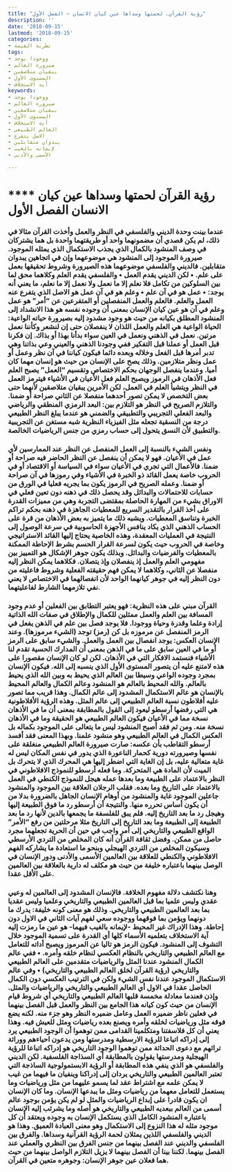 ```yaml
---
title: "رؤية القرآن، لحمتها وسداها عين كيان الانسان – الفصل الأول"
description: ''
date: '2018-09-15'
lastmod: '2018-09-15'
categories:
- نظرية القيمة
tags:
- ووجودا يوجد
- صيرورة العالم
- يبقيان متلاصقين
- المستوى الأول
- آية الاستخلاف
keywords:
- ووجودا يوجد
- صيرورة العالم
- يبقيان متلاصقين
- المستوى الأول
- آية الاستخلاف
- العالم الطبيعي
- الاصل يتفرع
- يبدوان متقابلين
- لإيمانه بالغيب
- الأسمى والأدنى

---
```

# **** **رؤية القرآن لحمتها وسداها عين كيان الانسان الفصل الأول**

### عندما بينت وحدة الديني والفلسفي في النظر والعمل وأخذت القرآن مثالا في ذلك، لم يكن قصدي أن مضمونهما واحد أو طريقتهما واحدة بل هما يشتركان في وصف المنشود بالكمال الذي يجذب الاستكمال الذي يمثله الموجود. صيرورة الموجود إلى المنشود هي موضوعهما وإن في اتجاهين يبدوان متقابلين. فالديني والفلسفي موضوعهما هذه الصيرورة وشروط تحقيقها بعمل على علم. • لكن الديني يقدم العمل • والفلسفي يقدم العلم وكلاهما محق لما بين السلوكين من تكامل فلا نعلم إلا ما نعمل ولا نعمل إلا ما نعلم، ما يعني أنه يوجد: • عمل هو في آن علم • وعلم هو في آن عمل هو الاصل الذي يتفرع عنه العمل والعلم. فالعلم والعمل المنفصلين أو المتفرعين عن “أمر” هو عمل وعلم في آن هو عين كيان الإنسان بمعنى أن وجوده نفسه هو هذا الانشداد إلى المنشود المطلق بكيانه من حيث هو وجود مشدود إليه بصيرورة حياته الواعية: الحياة الواعية هي العلم والعمل اللذان لا ينفصلان حتى إن لنشعر وكأننا نعمل مرتين. نعمل في الذهني ونعمل في العين سواء بدأنا بهذا أو بذاك. إن فكرنا قبل العمل أو عملنا قبل التفكير ففي وجودنا الذهني والعيني وعي بذاتنا وهي تدبر أمرها قبل الفعل وخلاله وبعده دائما فيكون كياننا في آن نظر وعمل أو عمل ونظر متلازمين. وذلك يصح على الإنسان من حيث هو إنسان مهما كان أميا. وعندما ينفصل الوجهان بحكم الاختصاص وتقسيم “العمل” يصبح العلم فعل الأذهان في الرموز ويصبح العلم فعل الأعيان في الأشياء فيترمز العمل في النظر ويتشيأ العلم في العمل، لكن الأمرين يبقيان متلاصقين لأنهما حتى بعض التخصص لا يمكن تصور أحدهما منفصلا عن الثاني صراحة أو ضمنا. والتلازم الصريح في النظر هو التلازم بين: البعد الرمزي المنطقي والرياضي والبعد الفعلي التجريبي والتطبيقي والضمني هو عندما يبلغ النظر الطبيعي درجة من النسقية تجعله مثل الفيزياء النظرية شبه مستغن عن التجريبية والتطبيق لأن النسق يتحول إلى حساب رمزي من جنس الرياضيات الخالصة.

### ونفس الشيء بالنسبة إلى العمل المنفصل عن النظر عند الممارسين لأي عمل في الأعيان. فهو لا يمكن أن ينفصل عن النظر الحاضر فيه صراحة أو ضمنا. فالأعمال التي تجري في الأعيان سواء في السياسة أو الاقتصاد أو في الحروب خاصة يعمل القائد ذو الخبرة في الأشياء وفي رموزها في آن صراحة أو ضمنا. وعمله الصريح في الرموز يكون بما يجريه فعليا في الورق من حسابات للاحتمالات والبدائل وقد يحصل ذلك في ذهنه دون تعين فعلي في الاوراق بشيء من المهارة الحاصلة بمقتضى التجربة وهي من مميزات القدرة على أخذ القرار بالتقدير السريع للمعطيات الجاهزة في ذهنه بحكم تراكم الخبرة وتناسق المعطيات. ويشبه ذلك ما يتميز به بعض الأذهان من قرة على الحساب الذهني الذي يكاد ينافس الأجهزة الحاسوبية في سرعة الوصول إلى النتيجة في العمليات المعقدة، وهذه الخاصية يحتاج إليها القائد الاستراتيجي وخاصة في الحروب حيث يكون لسرعة القرار الحسم بشرط الإحاطة الممكنة بالمعطيات والفرضيات والبدائل. وبذلك يكون جوهر الإشكال هو التمييز بين مفهومي العلم والعمل إذ ينفصلان وإذ يتصلان. فكلاهما يمكن النظر إليه منفصلا عن الثاني، وكلاهما لا يمكن فهم حقيقته الفعلية وشروط فاعليته من دون النظر إليه في جوهر كيانهما الواحد لأن انفصالهما في الاختصاص لا يعني نفي تلازمهما الشارط لفاعليتهما.

### القرآن مبني على هذه النظرية: فهو يعتبر التطابق بين الفعلين أو عدم وجود المسافة بين العلم والعمل ممثلين للكمال والإطلاق في صفات الله الذاتية إرادة وعلما وقدرة وحياة ووجودا. فلا يوجد فصل بين علم في الذهن يفعل في الرمز المنفصل عن مرموزه بل كن (رمز) توجد (الشيء مرموزها). وعند الإنسان العكس: يوجد انفصال بين العمل والعمل. والشيء سابق على الرمز أو ما في العين سابق على ما في الذهن بمعنى أن المدارك الحسية تقدم لنا الأشياء فنستمد الافكار التي في الأذهان. لكن لو كان الإنسان مقصورا على هذه لامتنع عليه أن يتصور المستوى الأول الذي ينسبه إلى الله. فيكون الإنسان بمجرد وجوده الواعي وسيطا بين العالم الذي يحيط به وبين الله الذي يحيط بالعالم. والله المحيط بالعالم هو المنشود وعالم الكمال والعالم المحيط بالإنسان هو عالم الاستكمال المشدود إلى عالم الكمال. وهذا قريب مما تصور عليه أفلاطون نسبة العالم الطبيعي إلى عالم المثل. وهذه الرؤية الأفلاطونية هي التي رفضها أرسطو ليعود إلى القول بالمطابقة بمعنى أن ما في الأذهان نسخة مما في الأعيان فيكون العالم الطبيعي هو الحقيقة وما في الأذهان نسخة منه. ومن ثم فقد أصبح المنشود ليس ما يتعالى على الموجود بكماله بل العكس الكمال في العالم الطبيعي وهو منشود علمنا. وبهذا المعنى فقد أفسد أرسطو التقاطب بأن عكسه: صارت صيرورة العالم الطبيعي منغلقة على نفسها وصيرورته دورية كحمار الناعورة الذي يدور في نفس المكان ليس له غاية متعالية عليه، بل إن الغاية التي اضطر إليها هي المحرك الذي لا يتحرك بل الميت لأن المادة هي المتحركة. وما فعله أرسطو للنموذج الافلاطوني في النظر بالاعتماد على الطبيعة وما بعدها عمله هيجل للنموذج الكنطي في العمل بالاعتماد على التاريخ وما بعده. فقلب الرجلان العلاقة بين الموجود والمنشود جاعلين الموجود غاية والمنشود من أوهام الإنسان الجاهل بالضرورة بدلا من أن يكون أساس تحرره منها. والنتيجة أن أرسطو رد ما فوق الطبيعة إليها وهيجل رد ما بعد التاريخ إليه. فلم يبق للفلسفة ما يجمعها بالدين لأنها رد ما بعد الطبيعة إلى الطبيعة وما بعد التاريخ إلى التاريخ مثلا مرحلتين من رفع “الأمر” الواقع الطبيعي والتاريخي إلى أمر واجب في حين أن الحرية تجعلهما مجرد حاصل من ممكن. وفضل ثقافة القرآن أنه كان المخلص من التردي الأرسطي وسيكون المخلص من التردي الهيجلي وبنحو ما استعادة ما يشاركه الفهم الافلاطوني والكنطي للعلاقة بين العالمين الأسمى والأدنى ودور الإنسان في الوصل بينهما باعتباره خليفة من حيث هو مكلف له دارية بالعلاقة بين العالمين على الأقل عقدا.

### وهنا نكتشف دلالة مفهوم الخلافة. فالإنسان المشدود إلى العالمين له وعيي عقدي وليس علميا بما قبل العالمين الطبيعي والتاريخي وعلميا وليس عقديا بما بعد العالمين الطبيعي والتاريخي. وذلك هو معنى كونه خليفة: يدرك ما دونهما ويؤمن بما فوقهما ووجوده سعي لفهم آيات الثاني في الاول دون إحاطة. وهذا الإدراك غير المحيط -لإيمانه بالغيب فيهما- هو عين ما رمزت إليه آية الاستخلاف بتعلميه الأسماء كلها أي القدرة على تسمية الموجود خلال التشوف إلى المنشود. فيكون الرمز هو تاليا عن المرموز ويصبح أداته للتعامل مع العالم الطبيعي والتاريخي بالنظام العكسي لنظام خلقه وأمره. • ففي عالم الكمال المنشود عندنا المثل والرياضيات متقدمين على العالم الطبيعي والتاريخي (رؤية القرآن لخلق العالم الطبيعي والتاريخي) • وفي عالم الاستكمال الموجود عندنا نفس الشيء ولكن في الترتيب العكسي دون الكمال الحاصل عقدا في الاول أي العالم الطبيعي والتاريخي والرياضيات والمثل. وإذن فعندما معادلة مخمسة قلبها العالم الطبيعي والتاريخي أي شروط قيام الإنسان من حيث كون كيانه هذا الجامع بين النظر والعمل قبل الفصل بينهما في فعلين ناظر ضميره العمل وعامل ضميره النظر وهو جزء منه. لكنه يضع فوقه مثل ورياضيات لخلقه وأمره ويصنع بعده رياضيات ومثل للعيش فيه. وهذا يعني أن كل فلاسفتنا ومتكلمينا القدامى ممن توهموا أن الوجود الطبيعي يرد إلى إدراكه اتباعا للرؤية الارسطية ومدرستها ومن يدعون احياءهم ووراثة تراثهم مع دعوى الحداثة ممن توهموا الوجود التاريخي هو إدراكه اتباعا للرؤية الهيجلية ومدرستها يقولون بالمطابقة أي السذاجة الفلسفية. لكن الديني والفلسفي هو الذي ينفي هذه المطابقة أو الرؤية الابستمولوجية الساذجة التي تعتبر العالمين الطبيعي والتاريخي يردان إلى إدراكنا وينفيان ما فيهما من غيب لا يمكن علمه مع اشتراط عقد لما يسمو عليهما من مثل ورياضيات وما يستعمل للتعامل معهما من رياضيات ومثل ما يبدعها الإنسان. وما كان الإنسان ان يكون قادرا على إبداع الرياضيات والمثل لو لم يكن يؤمن بوجود عالم أسمى من العالم ببعديه الطبيعي والتاريخي هو أصله وما يشرئب إليه الإنسان باعتباره المنشود الكامل الذي يستكمل الإنسان به وجوده ويعتقد أن كل موجود مثله له هذا النزوع إلى الاستكمال وهو معنى العبادة العميق. وهذا هو الديني والفلسفي اللذين يمثلان لحمة الرؤية القرآنية وسداها. والفرق بين الفلسفي والديني عند الفصل بينهما من جنس الفرق بين النظري والعملي عند الفصل بينهما. لكننا بينا أن الفصل بينهما لا يزيل التلازم الواصل بينهما من حيث هما فعلان عين جوهر الإنسان: وجوهره متعين في القرآن.

###